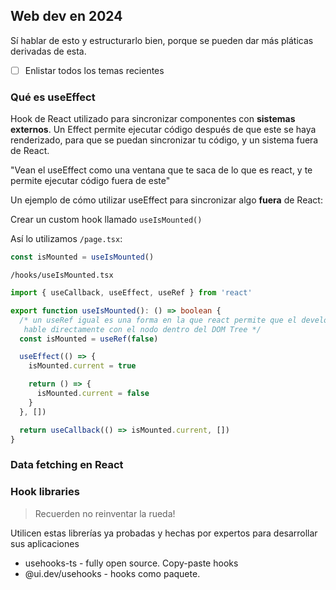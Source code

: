 
## Web dev en 2024

Sí hablar de esto y estructurarlo bien, porque se pueden dar más pláticas derivadas de esta.

- [ ] Enlistar todos los temas recientes

### Qué es useEffect

Hook de React utilizado para sincronizar componentes con **sistemas externos**. Un Effect permite ejecutar código después de que este se haya renderizado, para que se puedan sincronizar tu código, y un sistema fuera de React.

"Vean el useEffect como una ventana que te saca de lo que es react, y te permite ejecutar código fuera de este"

Un ejemplo de cómo utilizar useEffect para sincronizar algo **fuera** de React:

Crear un custom hook llamado `useIsMounted()`

Así lo utilizamos `/page.tsx`:
```ts
const isMounted = useIsMounted()
```


`/hooks/useIsMounted.tsx`
```ts
import { useCallback, useEffect, useRef } from 'react'

export function useIsMounted(): () => boolean {
  /* un useRef igual es una forma en la que react permite que el developer
   hable directamente con el nodo dentro del DOM Tree */
  const isMounted = useRef(false)

  useEffect(() => {
    isMounted.current = true

    return () => {
      isMounted.current = false
    }
  }, [])

  return useCallback(() => isMounted.current, [])
}
```

### Data fetching en React


### Hook libraries

> Recuerden no reinventar la rueda!

Utilicen estas librerías ya probadas y hechas por expertos para desarrollar sus aplicaciones

* usehooks-ts - fully open source. Copy-paste hooks
* @ui.dev/usehooks - hooks como paquete.



